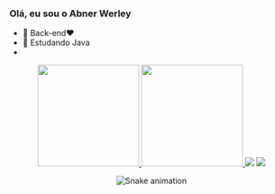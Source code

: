 ### Olá, eu sou o Abner Werley 

- 🔭 Back-end❤
- 🌱 Estudando Java
- 
<div align="center">
  <a href="https://github.com/abnerwerley">
  <img height="180em" src="https://github-readme-stats.vercel.app/api?username=abnerwerley&show_icons=true&theme=a&include_all_commits=true&count_private=true"/>
  <img height="180em" src="https://github-readme-stats.vercel.app/api/top-langs/?username=abnerwerley&layout=compact&langs_count=7&theme=dracula"/>

  </a> 
  <a href = "mailto:abnerwerley77@gmail.com"><img src="https://img.shields.io/badge/-Gmail-%23333?style=for-the-badge&logo=gmail&logoColor=white" target="_blank"></a>
  <a href="https://www.linkedin.com/in/abnerwerleysilva/" target="_blank"><img src="https://img.shields.io/badge/-LinkedIn-%230077B5?style=for-the-badge&logo=linkedin&logoColor=white" target="_blank"></a> 
 
  ![Snake animation](https://github.com/abnerwerley/abnerwerley/blob/output/github-contribution-grid-snake.svg)
 
</div>

